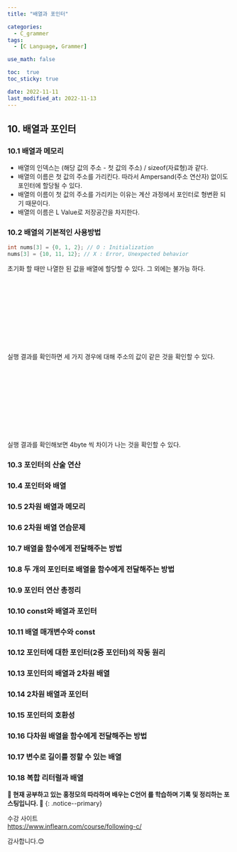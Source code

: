 ```yaml
---
title: "배열과 포인터"

categories:
  - C_grammer
tags:
  - [C Language, Grammer]

use_math: false

toc:  true
toc_sticky: true

date: 2022-11-11
last_modified_at: 2022-11-13
---
```


## 10. 배열과 포인터

### 10.1 배열과 메모리  

- 배열의 인덱스는 (해당 값의 주소 - 첫 값의 주소) / sizeof(자료형)과 같다.  
- 배열의 이름은 첫 값의 주소를 가리킨다. 따라서 Ampersand(주소 연산자) 없이도 포인터에 할당될 수 있다.  
- 배열의 이름이 첫 값의 주소를 가리키는 이유는 계산 과정에서 포인터로 형변환 되기 때문이다.  
- 배열의 이름은 L Value로 저장공간을 차지한다.  

### 10.2 배열의 기본적인 사용방법  

```cpp
int nums[3] = {0, 1, 2}; // O : Initialization
nums[3] = {10, 11, 12}; // X : Error, Unexpected behavior
```

초기화 할 때만 나열한 된 값을 배열에 할당할 수 있다. 그 외에는 불가능 하다.  

<iframe src="https://tech.io/snippet-widget/crC2AYN" width="100%" frameborder="0" scrolling="no" allowtransparency="true" style="visibility:hidden">
</iframe>
<script>if(void 0===window.techioScriptInjected){window.techioScriptInjected=!0;var script=document.createElement("script");script.src="https://files.codingame.com/codingame/iframe-v-1-4.js",(document.head||document.body).appendChild(script)}</script>  

실행 결과를 확인하면 세 가지 경우에 대해 주소의 값이 같은 것을 확인할 수 있다.  

<iframe src="https://tech.io/snippet-widget/WXgV4E3" width="100%" frameborder="0" scrolling="no" allowtransparency="true" style="visibility:hidden">
</iframe>
<script>if(void 0===window.techioScriptInjected){window.techioScriptInjected=!0;var script=document.createElement("script");script.src="https://files.codingame.com/codingame/iframe-v-1-4.js",(document.head||document.body).appendChild(script)}</script>  

실행 결과를 확인해보면 4byte 씩 차이가 나는 것을 확인할 수 있다.  

### 10.3 포인터의 산술 연산  

### 10.4 포인터와 배열  

### 10.5 2차원 배열과 메모리  

### 10.6 2차원 배열 연습문제  

### 10.7 배열을 함수에게 전달해주는 방법  

### 10.8 두 개의 포인터로 배열을 함수에게 전달해주는 방법  

### 10.9 포인터 연산 총정리  

### 10.10 const와 배열과 포인터  

### 10.11 배열 매개변수와 const  

### 10.12 포인터에 대한 포인터(2중 포인터)의 작동 원리  

### 10.13 포인터의 배열과 2차원 배열  

### 10.14 2차원 배열과 포인터  

### 10.15 포인터의 호환성  

### 10.16 다차원 배열을 함수에게 전달해주는 방법  

### 10.17 변수로 길이를 정할 수 있는 배열  

### 10.18 복합 리터럴과 배열  


**🐢 현재 공부하고 있는 홍정모의 따라하며 배우는 C언어 를 학습하며 기록 및 정리하는 포스팅입니다. 🐢**
{: .notice--primary}   

수강 사이트  
<https://www.inflearn.com/course/following-c/>

감사합니다.😊

